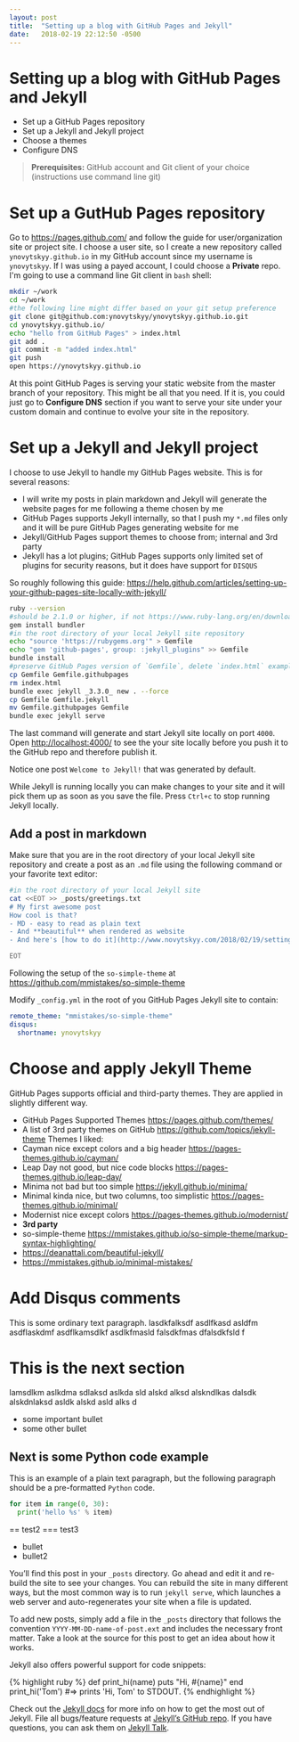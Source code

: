 ```yaml
---
layout: post
title:  "Setting up a blog with GitHub Pages and Jekyll"
date:   2018-02-19 22:12:50 -0500
---
```


# Setting up a blog with GitHub Pages and Jekyll
- Set up a GitHub Pages repository
- Set up a Jekyll and Jekyll project
- Choose a themes
- Configure DNS

> **Prerequisites:** GitHub account and Git client of your choice (instructions use command line git)

# Set up a GutHub Pages repository
Go to <https://pages.github.com/> and follow the guide for user/organization site or project site. I choose a user site, so I create a new repository called `ynovytskyy.github.io` in my GitHub account since my username is `ynovytskyy`. If I was using a payed account, I could choose a **Private** repo.
I'm going to use a command line Git client in `bash` shell:
```bash
mkdir ~/work
cd ~/work
#the following line might differ based on your git setup preference
git clone git@github.com:ynovytskyy/ynovytskyy.github.io.git
cd ynovytskyy.github.io/
echo "hello from GitHub Pages" > index.html
git add .
git commit -m "added index.html"
git push
open https://ynovytskyy.github.io
```
At this point GitHub Pages is serving your static website from the master branch of your repository. This might be all that you need. If it is, you could just go to **Configure DNS** section if you want to serve your site under your custom domain and continue to evolve your site in the repository.

# Set up a Jekyll and Jekyll project
I choose to use Jekyll to handle my GitHub Pages website. This is for several reasons:
- I will write my posts in plain markdown and Jekyll will generate the website pages for me following a theme chosen by me
- GitHub Pages supports Jekyll internally, so that I push my `*.md` files only and it will be pure GitHub Pages generating website for me
- Jekyll/GitHub Pages support themes to choose from; internal and 3rd party
- Jekyll has a lot plugins; GitHub Pages supports only limited set of plugins for security reasons, but it does have support for `DISQUS`

So roughly following this guide: <https://help.github.com/articles/setting-up-your-github-pages-site-locally-with-jekyll/>

```bash
ruby --version
#should be 2.1.0 or higher, if not https://www.ruby-lang.org/en/downloads/
gem install bundler
#in the root directory of your local Jekyll site repository
echo "source 'https://rubygems.org'" > Gemfile
echo "gem 'github-pages', group: :jekyll_plugins" >> Gemfile
bundle install
#preserve GitHub Pages version of `Gemfile`, delete `index.html` example from section 1
cp Gemfile Gemfile.githubpages
rm index.html
bundle exec jekyll _3.3.0_ new . --force
cp Gemfile Gemfile.jekyll
mv Gemfile.githubpages Gemfile
bundle exec jekyll serve
```

The last command will generate and start Jekyll site locally on port `4000`. Open <http://localhost:4000/> to see the your site locally before you push it to the GitHub repo and therefore publish it.

Notice one post `Welcome to Jekyll!` that was generated by default.

While Jekyll is running locally you can make changes to your site and it will pick them up as soon as you save the file. Press `Ctrl+c` to stop running Jekyll locally.

## Add a post in markdown
Make sure that you are in the root directory of your local Jekyll site repository and create a post as an `.md` file using the following command or your favorite text editor:
```bash
#in the root directory of your local Jekyll site
cat <<EOT >> _posts/greetings.txt
# My first awesome post
How cool is that?
- MD - easy to read as plain text
- And **beautiful** when rendered as website
- And here's [how to do it](http://www.novytskyy.com/2018/02/19/setting-up-a-blog-with-github-pages-and-jekyll.html "Setting up a blog with GitHub Pages and Jekyll")

EOT
```









Following the setup of the `so-simple-theme` at <https://github.com/mmistakes/so-simple-theme>

Modify `_config.yml` in the root of you GitHub Pages Jekyll site to contain:
```yml
remote_theme: "mmistakes/so-simple-theme"
disqus:
  shortname: ynovytskyy
```

# Choose and apply Jekyll Theme
GitHub Pages supports official and third-party themes. They are applied in slightly different way.
- GitHub Pages Supported Themes <https://pages.github.com/themes/>
- A list of 3rd party themes on GitHub <https://github.com/topics/jekyll-theme>
Themes I liked:
- Cayman nice except colors and a big header <https://pages-themes.github.io/cayman/>
- Leap Day not good, but nice code blocks <https://pages-themes.github.io/leap-day/>
- Minima not bad but too simple <https://jekyll.github.io/minima/>
- Minimal kinda nice, but two columns, too simplistic <https://pages-themes.github.io/minimal/>
- Modernist nice except colors <https://pages-themes.github.io/modernist/>
- **3rd party**
- so-simple-theme <https://mmistakes.github.io/so-simple-theme/markup-syntax-highlighting/>
- <https://deanattali.com/beautiful-jekyll/>
- <https://mmistakes.github.io/minimal-mistakes/>

# Add Disqus comments


This is some ordinary text paragraph. lasdkfalksdf asdlfkasd asldfm asdflaskdmf asdflkamsdlkf asdlkfmasld falsdkfmas dfalsdkfsld f

# This is the next section
lamsdlkm aslkdma sdlaksd aslkda sld alskd alksd alskndlkas dalsdk alskdnlaksd asldk alskd asld alks d
- some important bullet
- some other bullet

## Next is some **Python** code example
This is an example of a plain text paragraph, but the following paragraph should be a pre-formatted `Python` code.
```python
for item in range(0, 30):
  print('hello %s' % item)
```








== test2
=== test3

- bullet
- bullet2




You’ll find this post in your `_posts` directory. Go ahead and edit it and re-build the site to see your changes. You can rebuild the site in many different ways, but the most common way is to run `jekyll serve`, which launches a web server and auto-regenerates your site when a file is updated.

To add new posts, simply add a file in the `_posts` directory that follows the convention `YYYY-MM-DD-name-of-post.ext` and includes the necessary front matter. Take a look at the source for this post to get an idea about how it works.

Jekyll also offers powerful support for code snippets:

{% highlight ruby %}
def print_hi(name)
  puts "Hi, #{name}"
end
print_hi('Tom')
#=> prints 'Hi, Tom' to STDOUT.
{% endhighlight %}

Check out the [Jekyll docs][jekyll-docs] for more info on how to get the most out of Jekyll. File all bugs/feature requests at [Jekyll’s GitHub repo][jekyll-gh]. If you have questions, you can ask them on [Jekyll Talk][jekyll-talk].

[jekyll-docs]: https://jekyllrb.com/docs/home
[jekyll-gh]:   https://github.com/jekyll/jekyll
[jekyll-talk]: https://talk.jekyllrb.com/
